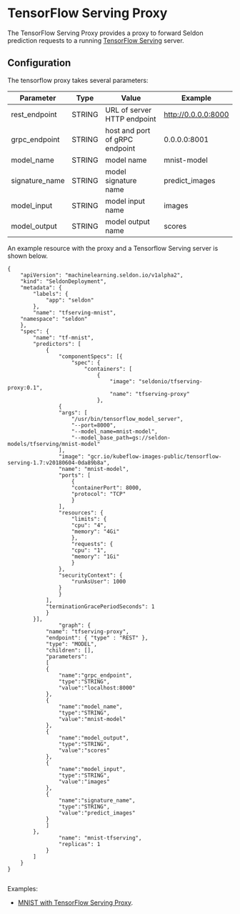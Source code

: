 # TensorFlow Serving Proxy

The TensorFlow Serving Proxy provides a proxy to forward Seldon prediction requests to a running [TensorFlow Serving](https://www.tensorflow.org/serving/) server.

## Configuration

The tensorflow proxy takes several parameters:

 | Parameter | Type | Value | Example |
 |-----------|------|-------|---------|
 | rest_endpoint | STRING | URL of server HTTP endpoint | http://0.0.0.0:8000 |
 | grpc_endpoint | STRING | host and port of gRPC endpoint | 0.0.0.0:8001 |
 | model_name | STRING | model name | mnist-model |
 | signature_name | STRING | model signature name | predict_images |
 | model_input | STRING | model input name | images |
 | model_output | STRING | model output name | scores |

An example resource with the proxy and a Tensorflow Serving server is shown below.


```
{
    "apiVersion": "machinelearning.seldon.io/v1alpha2",
    "kind": "SeldonDeployment",
    "metadata": {
        "labels": {
            "app": "seldon"
        },
        "name": "tfserving-mnist",
	"namespace": "seldon"	
    },
    "spec": {
        "name": "tf-mnist",
        "predictors": [
            {
                "componentSpecs": [{
                    "spec": {
                        "containers": [
                            {
                                "image": "seldonio/tfserving-proxy:0.1",
                                "name": "tfserving-proxy"
                            },
			    {
				"args": [
				    "/usr/bin/tensorflow_model_server",
				    "--port=8000",
				    "--model_name=mnist-model",
				    "--model_base_path=gs://seldon-models/tfserving/mnist-model"
				],
				"image": "gcr.io/kubeflow-images-public/tensorflow-serving-1.7:v20180604-0da89b8a",
				"name": "mnist-model",
				"ports": [
				    {
					"containerPort": 8000,
					"protocol": "TCP"
				    }
				],
				"resources": {
				    "limits": {
					"cpu": "4",
					"memory": "4Gi"
				    },
				    "requests": {
					"cpu": "1",
					"memory": "1Gi"
				    }
				},
				"securityContext": {
				    "runAsUser": 1000
				}
			    }
			],
			"terminationGracePeriodSeconds": 1
		    }
		}],
                "graph": {
		    "name": "tfserving-proxy",
		    "endpoint": { "type" : "REST" },
		    "type": "MODEL",
		    "children": [],
		    "parameters":
		    [
			{
			    "name":"grpc_endpoint",
			    "type":"STRING",
			    "value":"localhost:8000"
			},
			{
			    "name":"model_name",
			    "type":"STRING",
			    "value":"mnist-model"
			},
			{
			    "name":"model_output",
			    "type":"STRING",
			    "value":"scores"
			},
			{
			    "name":"model_input",
			    "type":"STRING",
			    "value":"images"
			},
			{
			    "name":"signature_name",
			    "type":"STRING",
			    "value":"predict_images"
			}
		    ]
		},
                "name": "mnist-tfserving",
                "replicas": 1
            }
        ]
    }
}


```

Examples:

 * [MNIST with TensorFlow Serving Proxy](../../examples/models/tfserving-mnist/tfserving-mnist.ipynb).
